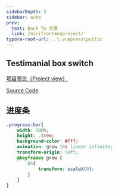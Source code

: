 ```yaml
---
sidebarDepth: 3
sidebar: auto
prev:
  text: Back To 目录
  link: /minifrontendproject/
typora-root-url: ..\.vuepress\public
---
```


## Testimanial box switch

[项目预览（Project view）](https://q10viking.github.io/Mini-FrontEnd-project/51%20Testimonial-box-switcher/dist/)

[Source Code](https://github.com/Q10Viking/Mini-FrontEnd-project/tree/main/51%20Testimonial-box-switcher)

<common-progresson-snippet src="https://q10viking.github.io/Mini-FrontEnd-project/51%20Testimonial-box-switcher/dist/"/>



## 进度条

```scss
.progress-bar{
    width: 100%;
    height: .4rem;
    background-color: #fff;
    animation: grow 10s linear infinite;
    transform-origin: left;
    @keyframes grow {
        0%{
            transform: scaleX(0);
        }
    }
}
```

